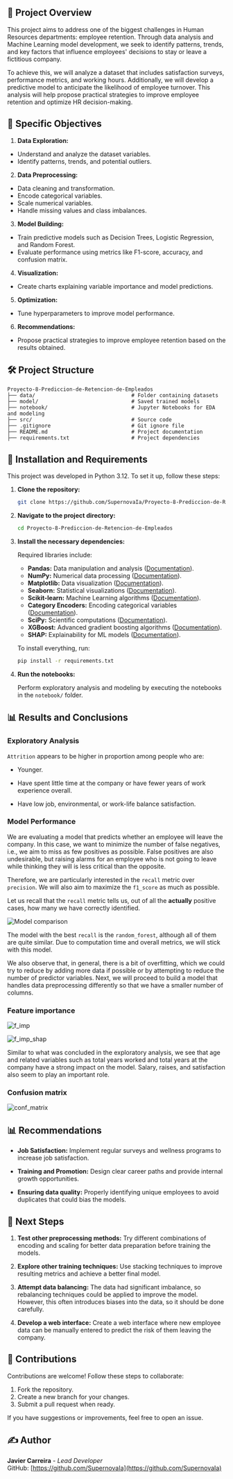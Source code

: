 ## 📜 Project Overview

This project aims to address one of the biggest challenges in Human Resources departments: employee retention. Through data analysis and Machine Learning model development, we seek to identify patterns, trends, and key factors that influence employees' decisions to stay or leave a fictitious company.

To achieve this, we will analyze a dataset that includes satisfaction surveys, performance metrics, and working hours. Additionally, we will develop a predictive model to anticipate the likelihood of employee turnover. This analysis will help propose practical strategies to improve employee retention and optimize HR decision-making.


## 🎯 Specific Objectives

1. **Data Exploration:**

- Understand and analyze the dataset variables.
- Identify patterns, trends, and potential outliers.

2. **Data Preprocessing:**

- Data cleaning and transformation.
- Encode categorical variables.
- Scale numerical variables.
- Handle missing values and class imbalances.

3. **Model Building:**

- Train predictive models such as Decision Trees, Logistic Regression, and Random Forest.
- Evaluate performance using metrics like F1-score, accuracy, and confusion matrix.

4. **Visualization:**

- Create charts explaining variable importance and model predictions.

5. **Optimization:**

- Tune hyperparameters to improve model performance.

6. **Recommendations:**

- Propose practical strategies to improve employee retention based on the results obtained.

## 🛠️ Project Structure

```
Proyecto-8-Prediccion-de-Retencion-de-Empleados
├── data/                               # Folder containing datasets
├── model/                              # Saved trained models
├── notebook/                           # Jupyter Notebooks for EDA and modeling
├── src/                                # Source code
├── .gitignore                          # Git ignore file
├── README.md                           # Project documentation
├── requirements.txt                    # Project dependencies
```

## 🔧 Installation and Requirements

This project was developed in Python 3.12. To set it up, follow these steps:

1. **Clone the repository:**

   ```bash
   git clone https://github.com/SupernovaIa/Proyecto-8-Prediccion-de-Retencion-de-Empleados
   ```

2. **Navigate to the project directory:**

   ```bash
   cd Proyecto-8-Prediccion-de-Retencion-de-Empleados
   ```

3. **Install the necessary dependencies:**

   Required libraries include:

   - **Pandas:** Data manipulation and analysis ([Documentation](https://pandas.pydata.org/docs/)).
   - **NumPy:** Numerical data processing ([Documentation](https://numpy.org/doc/)).
   - **Matplotlib:** Data visualization ([Documentation](https://matplotlib.org/stable/contents.html)).
   - **Seaborn:** Statistical visualizations ([Documentation](https://seaborn.pydata.org/)).
   - **Scikit-learn:** Machine Learning algorithms ([Documentation](https://scikit-learn.org/stable/)).
   - **Category Encoders:** Encoding categorical variables ([Documentation](https://contrib.scikit-learn.org/category_encoders/)).
   - **SciPy:** Scientific computations ([Documentation](https://scipy.org/docs.html)).
   - **XGBoost:** Advanced gradient boosting algorithms ([Documentation](https://xgboost.readthedocs.io/)).
   - **SHAP:** Explainability for ML models ([Documentation](https://shap.readthedocs.io/en/latest/)).


   To install everything, run:

   ```bash
   pip install -r requirements.txt
   ```

4. **Run the notebooks:**

   Perform exploratory analysis and modeling by executing the notebooks in the `notebook/` folder.


## 📊 Results and Conclusions

### Exploratory Analysis

`Attrition` appears to be higher in proportion among people who are:  

* Younger.  

* Have spent little time at the company or have fewer years of work experience overall.  

* Have low job, environmental, or work-life balance satisfaction.  

### Model Performance

We are evaluating a model that predicts whether an employee will leave the company. In this case, we want to minimize the number of false negatives, i.e., we aim to miss as few positives as possible. False positives are also undesirable, but raising alarms for an employee who is not going to leave while thinking they will is less critical than the opposite.

Therefore, we are particularly interested in the `recall` metric over `precision`. We will also aim to maximize the `f1_score` as much as possible.

Let us recall that the `recall` metric tells us, out of all the **actually** positive cases, how many we have correctly identified.

![Model comparison](https://github.com/user-attachments/assets/9c8c3bcd-2a69-431b-be03-51620b56cb2c)

The model with the best `recall` is the `random_forest`, although all of them are quite similar. Due to computation time and overall metrics, we will stick with this model.

We also observe that, in general, there is a bit of overfitting, which we could try to reduce by adding more data if possible or by attempting to reduce the number of predictor variables. Next, we will proceed to build a model that handles data preprocessing differently so that we have a smaller number of columns.

### Feature importance

![f_imp](https://github.com/user-attachments/assets/f45e6ebc-758a-4454-83bc-d71ee1929f64)

![f_imp_shap](https://github.com/user-attachments/assets/4f6148d2-d914-43df-9a9d-6ec823c5277d)

Similar to what was concluded in the exploratory analysis, we see that age and related variables such as total years worked and total years at the company have a strong impact on the model. Salary, raises, and satisfaction also seem to play an important role.

### Confusion matrix

![conf_matrix](https://github.com/user-attachments/assets/80f7f29c-0816-42a8-919b-e45953c705c6)



## 📊 Recommendations

- **Job Satisfaction:** Implement regular surveys and wellness programs to increase job satisfaction.

- **Training and Promotion:** Design clear career paths and provide internal growth opportunities.

- **Ensuring data quality:** Properly identifying unique employees to avoid duplicates that could bias the models.


## 🧬 Next Steps

1. **Test other preprocessing methods:** Try different combinations of encoding and scaling for better data preparation before training the models.

2. **Explore other training techniques:** Use stacking techniques to improve resulting metrics and achieve a better final model.

3. **Attempt data balancing:** The data had significant imbalance, so rebalancing techniques could be applied to improve the model. However, this often introduces biases into the data, so it should be done carefully.

4. **Develop a web interface:** Create a web interface where new employee data can be manually entered to predict the risk of them leaving the company.

## 🤝 Contributions

Contributions are welcome! Follow these steps to collaborate:

1. Fork the repository.
2. Create a new branch for your changes.
3. Submit a pull request when ready.

If you have suggestions or improvements, feel free to open an issue.


## ✍️ Author

**Javier Carreira**  - *Lead Developer*  
GitHub: [https://github.com/SupernovaIa](https://github.com/SupernovaIa)


